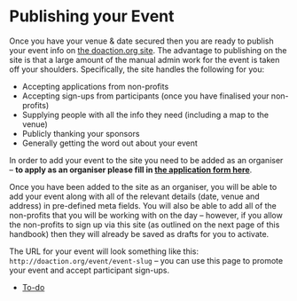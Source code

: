 # Publishing your Event

Once you have your venue & date secured then you are ready to publish your event info on [the doaction.org site](http://doaction.org/). The advantage to publishing on the site is that a large amount of the manual admin work for the event is taken off your shoulders. Specifically, the site handles the following for you:

*   Accepting applications from non-profits
*   Accepting sign-ups from participants (once you have finalised your non-profits)
*   Supplying people with all the info they need (including a map to the venue)
*   Publicly thanking your sponsors
*   Generally getting the word out about your event

In order to add your event to the site you need to be added as an organiser – **to apply as an organiser please fill in [the application form here](https://make.wordpress.org/community/handbook/meetup-organizer/event-formats/do_action-charity-hackathon/do_action-event-application/)**.

Once you have been added to the site as an organiser, you will be able to add your event along with all of the relevant details (date, venue and address) in pre-defined meta fields. You will also be able to add all of the non-profits that you will be working with on the day – however, if you allow the non-profits to sign up via this site (as outlined on the next page of this handbook) then they will already be saved as drafts for you to activate.

The URL for your event will look something like this: `http://doaction.org/event/event-slug` – you can use this page to promote your event and accept participant sign-ups.

*   [To-do](# "To-do")